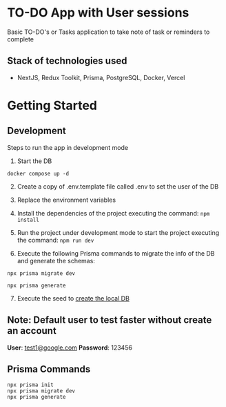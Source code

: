 # TO-DO App with User sessions
Basic TO-DO's or Tasks application to take note of task or reminders to complete

## Stack of technologies used
- NextJS, Redux Toolkit, Prisma, PostgreSQL, Docker, Vercel

# Getting Started
## Development
Steps to run the app in development mode

1. Start the DB
```
docker compose up -d
```

2. Create a copy of .env.template file called .env to set the user of the DB

3. Replace the environment variables

4. Install the dependencies of the project executing the command: ``` npm install ```

5. Run the project under development mode to start the project executing the command: ``` npm run dev ```

6. Execute the following Prisma commands to migrate the info of the DB and generate the schemas:
```
npx prisma migrate dev

npx prisma generate
```

7. Execute the seed to [create the local DB](localhost:3000/api/seed)

## Note: Default user to test faster without create an account
__User__: test1@google.com
__Password__: 123456

## Prisma Commands
```
npx prisma init
npx prisma migrate dev
npx prisma generate
```
